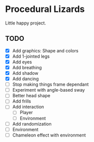 # Procedural Lizards

Little happy project.

## TODO
- [X] Add graphics: Shape and colors
- [X] Add 1-jointed legs
- [X] Add eyes
- [X] Add breathing
- [X] Add shadow
- [X] Add dancing
- [ ] Stop making things frame dependant
- [ ] Experiment with angle-based sway
- [ ] Better head shape
- [ ] Add frills
- [ ] Add interaction
  - [ ] Player
  - [ ] Environment
- [ ] Add randomization
- [ ] Environment
- [ ] Chameleon effect with environment

